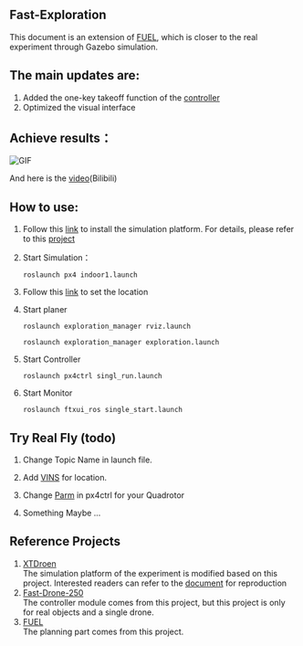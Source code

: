 ## **Fast-Exploration** 

This document is an extension of [FUEL](https://github.com/HKUST-Aerial-Robotics/FUEL), which is closer to the real experiment through Gazebo simulation. 

## The main updates are: 

1. Added the one-key takeoff function of the [controller](https://github.com/ZJU-FAST-Lab/Fast-Drone-250/tree/master/src/realflight_modules/px4ctrl)
2. Optimized the visual interface

## Achieve results：
![GIF](https://github.com/user-attachments/assets/0910148c-72ab-4789-aa7e-cfd1d3641243)

And here is the [video](https://www.bilibili.com/video/BV11uknY1EcR/?share_source=copy_web&vd_source=694800f4f1ae99186a15066decbc1bc2)(Bilibili)

## How to use: 
1. Follow this [link](https://www.yuque.com/xtdrone/manual_cn/install_scripts) to install the simulation platform. For details, please refer to this [project](https://github.com/robin-shaun/XTDrone)

2. Start Simulation：

   `roslaunch px4 indoor1.launch`

3. Follow this [link](https://www.yuque.com/xtdrone/manual_cn/pose_groundtruth) to set the location

4. Start planer

   `roslaunch exploration_manager rviz.launch`

   `roslaunch exploration_manager exploration.launch`

5. Start Controller

   `roslaunch px4ctrl singl_run.launch`

6. Start Monitor

   `roslaunch ftxui_ros single_start.launch`


## Try Real Fly (todo)

 1. Change Topic Name in launch file.

 2. Add [VINS](https://github.com/HKUST-Aerial-Robotics/VINS-Fusion) for location.

 3. Change [Parm](https://github.com/XXLiu-HNU/Fast-Exploration/blob/main/src/realflight_modules/px4ctrl/config/ctrl_param_fpv.yaml) in px4ctrl for your Quadrotor

 4. Something Maybe ...

## Reference Projects
1. [XTDroen](https://github.com/robin-shaun/XTDrone)   
The simulation platform of the experiment is modified based on this project. Interested readers can refer to the [document](https://www.yuque.com/xtdrone/manual_cn/install_scripts) for reproduction
2. [Fast-Drone-250](https://github.com/ZJU-FAST-Lab/Fast-Drone-250)   
The controller module comes from this project, but this project is only for real objects and a single drone.
3. [FUEL](https://github.com/HKUST-Aerial-Robotics/FUEL)   
The  planning part comes from this project.
